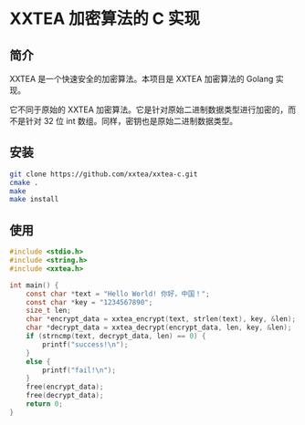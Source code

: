 # XXTEA 加密算法的 C 实现

## 简介

XXTEA 是一个快速安全的加密算法。本项目是 XXTEA 加密算法的 Golang 实现。

它不同于原始的 XXTEA 加密算法。它是针对原始二进制数据类型进行加密的，而不是针对 32 位 int 数组。同样，密钥也是原始二进制数据类型。

## 安装

```sh
git clone https://github.com/xxtea/xxtea-c.git
cmake .
make
make install
```

## 使用

```c
#include <stdio.h>
#include <string.h>
#include <xxtea.h>

int main() {
    const char *text = "Hello World! 你好，中国！";
    const char *key = "1234567890";
    size_t len;
    char *encrypt_data = xxtea_encrypt(text, strlen(text), key, &len);
    char *decrypt_data = xxtea_decrypt(encrypt_data, len, key, &len);
    if (strncmp(text, decrypt_data, len) == 0) {
        printf("success!\n");
    }
    else {
        printf("fail!\n");
    }
    free(encrypt_data);
    free(decrypt_data);
    return 0;
}
```
